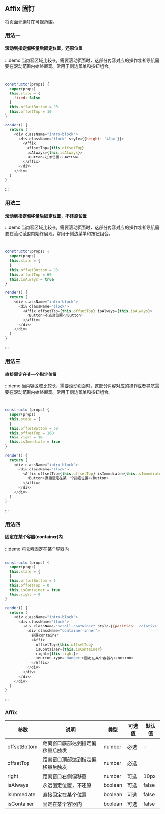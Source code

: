 ## Affix 固钉

将页面元素钉在可视范围。

### 用法一
#### 滚动到指定偏移量后固定位置，还原位置
:::demo 当内容区域比较长，需要滚动页面时，这部分内容对应的操作或者导航需要在滚动范围内始终展现。常用于侧边菜单和按钮组合。

```js


constructor(props) {
  super(props)
  this.state = {
    fixed: false
  }
  this.offsetBottom = 10
  this.offsetTop = 10
}

render() {
  return (
    <div className="intro-block">
      <div className="block" style={{height: '40px'}}>
        <Affix
          offsetTop={this.offsetTop}
          isAlways={this.isAlways}>
          <Button>还原位置</Button>
        </Affix>
      </div>
    </div>
  )
}
```
:::


### 用法二
#### 滚动到指定偏移量后固定位置，不还原位置
:::demo 当内容区域比较长，需要滚动页面时，这部分内容对应的操作或者导航需要在滚动范围内始终展现。常用于侧边菜单和按钮组合。

```js


constructor(props) {
  super(props)
  this.state = {
  }
  this.offsetBottom = 10
  this.offsetTop = 60
  this.isAlways = true
}

render() {
  return (
    <div className="intro-block">
      <div className="block">
        <Affix offsetTop={this.offsetTop} isAlways={this.isAlways}>
          <Button>不还原位置</Button>
        </Affix>
      </div>
    </div>
  )
}
```
:::

### 用法三
#### 直接固定在某一个指定位置
:::demo 当内容区域比较长，需要滚动页面时，这部分内容对应的操作或者导航需要在滚动范围内始终展现。常用于侧边菜单和按钮组合。

```js


constructor(props) {
  super(props)
  this.state = {
  }
  this.offsetBottom = 10
  this.offsetTop = 160
  this.right = 10
  this.isImmediate = true
}

render() {
  return (
    <div className="intro-block">
      <div className="block">
        <Affix offsetTop={this.offsetTop} isImmediate={this.isImmediate} right={this.right}>
          <Button>直接固定在某一个指定位置</Button>
        </Affix>
      </div>
    </div>
  )
}
```
:::


### 用法四
#### 固定在某个容器(container)内
:::demo 将元素固定在某个容器内

```js

constructor(props) {
  super(props)
  this.state = {
  }
  this.offsetBottom = 0
  this.offsetTop = 0
  this.isContainer = true
  this.right = 0
}

render() {
  return (
    <div className="intro-block">
      <div className="block">
        <div className="scroll-container" style={{position: 'relative', height: '100px', backgroundColor: '#0096ff', color: '#fff'}}>
          <div className="container-inner">
            容器container
            <Affix
              offsetTop={this.offsetTop}
              isContainer={this.isContainer}
              right={this.right}>
              <Button type="danger">固定在某个容器内</Button>
            </Affix>
          </div>
        </div>
      </div>
    </div>
  )
}
```
:::

### Affix

| 参数       | 说明               | 类型            | 可选值 | 默认值     |
| ---------- | ------------------ | --------------- | ------ | ---------- |
| offsetBottom| 距离窗口底部达到指定偏移量后触发 | number | 必选    | -         |
| offsetTop  | 距离窗口顶部达到指定偏移量后触发  | number | 必选    |           |
| right  | 距离窗口右侧偏移量  | number | 可选 | 10px   |
| isAlways  | 永远固定位置，不还原  | boolean | 可选    |    false            |
| isImmediate  | 直接固定在某个位置  | boolean | 可选   |    false            |
| isContainer  | 固定在某个容器内  | boolean | 可选     |    false           |

